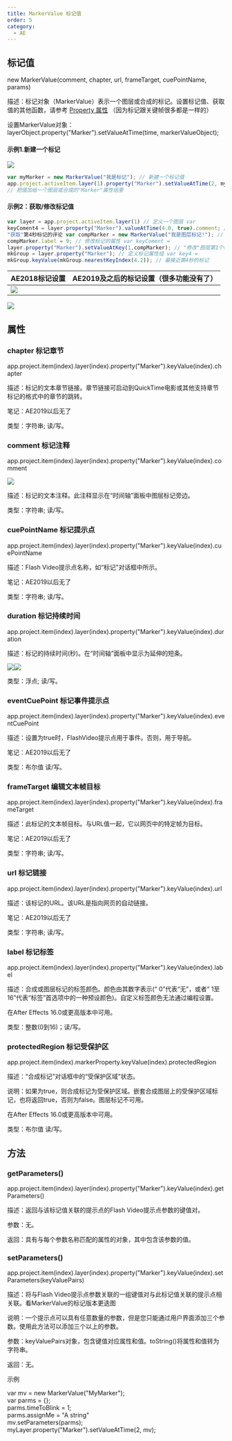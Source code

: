 ```yaml
---
title: MarkerValue 标记值
order: 5
category:
  - AE
---
```

## 标记值 #

new MarkerValue(comment, chapter, url, frameTarget, cuePointName, params)

描述：标记对象（MarkerValue）表示一个图层或合成的标记。设置标记值、获取值的其他函数，请参考 [Property
属性](https://www.yuelili.com/docs/ae-script/property-property/#62-toc-title)
（因为标记跟关键帧很多都是一样的）

设置MarkerValue对象：layerObject.property("Marker").setValueAtTime(time,
markerValueObject);

#### 示例1.新建一个标记 #

![](https://cdn.yuelili.com/20211012172953.png)

```javascript
var myMarker = new MarkerValue("我是标记"); // 新建一个标记值
app.project.activeItem.layer(1).property("Marker").setValueAtTime(2, myMarker)
// 把值加给一个图层或合成的"Marker"属性组里 
```

#### 示例2：获取/修改标记值 #

```javascript
var layer = app.project.activeItem.layer(1) // 定义一个图层 var
keyComent4 = layer.property("Marker").valueAtTime(4.0, true).comment; //
"获取"第4秒标记的评论 var compMarker = new MarkerValue("我是图层标记!"); // 定义评论值
compMarker.label = 9; // 修改标记的属性 var keyComent =
layer.property("Marker").setValueAtKey(1,compMarker); // "修改"图层第1个标记的评论 var
mkGroup = layer.property("Marker"); // 定义标记属性组 var key4 =
mkGroup.keyValue(mkGroup.nearestKeyIndex(4.2)); // 最接近第4秒的标记 
```

AE2018标记设置 | AE2019及之后的标记设置（很多功能没有了）  
---|---  
![](https://mir.yuelili.com/wp-content/uploads/2021/07/0b35a735cb997a6be046c7fdd0c7afda.png) |
![](https://cdn.yuelili.com/20211012172447.png)  
  
## 属性 #

### chapter 标记章节 #

app.project.item(index).layer(index).property("Marker").keyValue(index).chapter

描述：标记的文本章节链接。章节链接可启动到QuickTime电影或其他支持章节标记的格式中的章节的跳转。

笔记：AE2019以后无了

类型：字符串; 读/写。

### comment 标记注释 #

app.project.item(index).layer(index).property("Marker").keyValue(index).comment

![](https://mir.yuelili.com/wp-content/uploads/2021/07/e0cf48ac32bf73ec5c21fa299c628a00.png)

描述：标记的文本注释。此注释显示在“时间轴”面板中图层标记旁边。

类型：字符串; 读/写。

### cuePointName 标记提示点 #

app.project.item(index).layer(index).property("Marker").keyValue(index).cuePointName

描述：Flash Video提示点名称，如“标记”对话框中所示。

笔记：AE2019以后无了

类型：字符串; 读/写。

### duration 标记持续时间 #

app.project.item(index).layer(index).property("Marker").keyValue(index).duration

描述：标记的持续时间(秒)。在“时间轴”面板中显示为延伸的短条。


![](https://mir.yuelili.com/wp-content/uploads/2021/07/ecdbe12134b54e7cd42f303303d6a5da.png)![](https://mir.yuelili.com/wp-content/uploads/2021/07/704398044a329bcb6c81eb44e3cc63f9.png)

类型：浮点; 读/写。

### eventCuePoint 标记事件提示点 #

app.project.item(index).layer(index).property("Marker").keyValue(index).eventCuePoint

描述：设置为true时，FlashVideo提示点用于事件。否则，用于导航。

笔记：AE2019以后无了

类型：布尔值 读/写。

### frameTarget 编辑文本帧目标 #

app.project.item(index).layer(index).property("Marker").keyValue(index).frameTarget

描述：此标记的文本帧目标。与URL值一起，它以网页中的特定帧为目标。

笔记：AE2019以后无了

类型：字符串; 读/写。

### url 标记链接 #

app.project.item(index).layer(index).property("Marker").keyValue(index).url

描述：该标记的URL。该URL是指向网页的自动链接。

笔记：AE2019以后无了

类型：字符串; 读/写。

### label 标记标签 #

app.project.item(index).layer(index).property("Marker").keyValue(index).label

描述：合成或图层标记的标签颜色。颜色由其数字表示(“ 0”代表“无”，或者“
1至16”代表“标签”首选项中的一种预设颜色)。自定义标签颜色无法通过编程设置。

在After Effects 16.0或更高版本中可用。

类型：整数(0到16)；读/写。

### protectedRegion 标记受保护区 #

app.project.item(index).markerProperty.keyValue(index).protectedRegion

描述：“合成标记”对话框中的“受保护区域”状态。

说明：如果为true，则合成标记为受保护区域。嵌套合成图层上的受保护区域标记，也将返回true，否则为false。图层标记不可用。

在After Effects 16.0或更高版本中可用。

类型：布尔值 读/写。

## 方法 #

### getParameters() #

app.project.item(index).layer(index).property("Marker").keyValue(index).getParameters()

描述：返回与该标记值关联的提示点的Flash Video提示点参数的键值对。

参数：无。

返回：具有与每个参数名称匹配的属性的对象，其中包含该参数的值。

### setParameters() #

app.project.item(index).layer(index).property("Marker").keyValue(index).setParameters(keyValuePairs)

描述：将与Flash Video提示点参数关联的一组键值对与此标记值关联的提示点相关联。看MarkerValue的标记版本更迭图

说明：一个提示点可以具有任意数量的参数，但是您只能通过用户界面添加三个参数。使用此方法可以添加三个以上的参数。

参数：keyValuePairs对象，包含键值对应属性和值。toString()将属性和值转为字符串。

返回：无。

示例

var mv = new MarkerValue("MyMarker");  
var parms = {};  
parms.timeToBlink = 1;  
parms.assignMe = "A string"  
mv.setParameters(parms);  
myLayer.property("Marker").setValueAtTime(2, mv);

